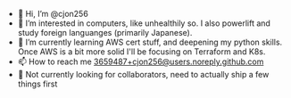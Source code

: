 - 👋 Hi, I’m @cjon256
- 👀 I’m interested in computers, like unhealthily so. I also powerlift and study foreign languanges (primarily Japanese).
- 🌱 I’m currently learning AWS cert stuff, and deepening my python skills. Once AWS is a bit more solid I'll be focusing on Terraform and K8s.
- 📫 How to reach me  3659487+cjon256@users.noreply.github.com
- 💞️ Not currently looking for collaborators, need to actually ship a few things first

<!---
cjon256/cjon256 is a ✨ special ✨ repository because its `README.md` (this file) appears on your GitHub profile.
You can click the Preview link to take a look at your changes.
--->
